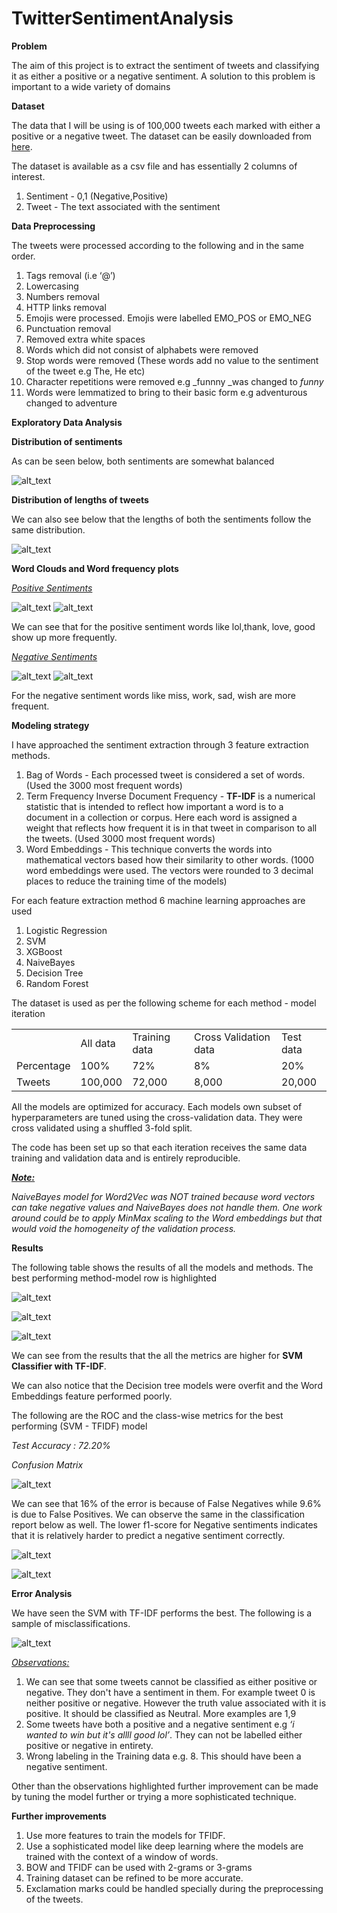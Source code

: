 # TwitterSentimentAnalysis
 
**Problem**

The aim of this project is to extract the sentiment of tweets and classifying it as either a positive or a negative sentiment. A solution to this problem is important to a wide variety of domains

**Dataset**

The data that I will be using is of 100,000 tweets each marked with either a positive or a negative tweet. The dataset can be easily downloaded from [here](https://datahack.analyticsvidhya.com/contest/practice-problem-twitter-sentiment-analysis/). 

The dataset is available as a csv file and has essentially 2 columns of interest.

1. Sentiment - 0,1 (Negative,Positive)
2. Tweet - The text associated with the sentiment

**Data Preprocessing**

The tweets were processed according to the following and in the same order.

1. Tags removal (i.e ‘@’)
2. Lowercasing
3. Numbers removal
4. HTTP links removal
5. Emojis were processed. Emojis were labelled EMO_POS or EMO_NEG 
6. Punctuation removal
7. Removed extra white spaces
8. Words which did not consist of alphabets were removed
9. Stop words were removed (These words add no value to the sentiment of the tweet e.g The, He etc)
10. Character repetitions were removed e.g _funnny _was changed to _funny_
11. Words were lemmatized to bring to their basic form e.g adventurous changed to adventure

**Exploratory Data Analysis**

**Distribution of sentiments**

As can be seen below, both sentiments are somewhat balanced

![alt_text](images/0.png "image_tooltip")

**Distribution of lengths of tweets**

We can also see below that the lengths of both the sentiments follow the same distribution.

![alt_text](images/1.png "image_tooltip")



**Word Clouds and Word frequency plots**

_<span style="text-decoration:underline;">Positive Sentiments</span>_


![alt_text](images/2.png "image_tooltip")
![alt_text](images/3.png "image_tooltip")


We can see that for the positive sentiment words like lol,thank, love, good show up more frequently.

_<span style="text-decoration:underline;">Negative Sentiments</span>_


![alt_text](images/4.png "image_tooltip")
![alt_text](images/5.png "image_tooltip")


For the negative sentiment words like miss, work, sad, wish are more frequent.

**Modeling strategy**

I have approached the sentiment extraction through 3 feature extraction methods.



1. Bag of Words  - Each processed tweet is considered a set of words. (Used the 3000 most frequent words)
2. Term Frequency Inverse Document Frequency - **TF-IDF** is a numerical statistic that is intended to reflect how important a word is to a document in a collection or corpus. Here each word is assigned a weight that reflects how frequent it is in that tweet in comparison to all the tweets. (Used 3000 most frequent words)
3. Word Embeddings - This technique converts the words into mathematical vectors based how their similarity to other words. (1000 word embeddings were used. The vectors were rounded to 3 decimal places to reduce the training time of the models)

For each feature extraction method 6 machine learning approaches are used 



1. Logistic Regression
2. SVM
3. XGBoost
4. NaiveBayes
5. Decision Tree
6. Random Forest

The dataset is used as per the following scheme for each method - model iteration


<table>
  <tr>
   <td>
   </td>
   <td>All data
   </td>
   <td>Training data
   </td>
   <td>Cross Validation data
   </td>
   <td>Test data
   </td>
  </tr>
  <tr>
   <td>Percentage
   </td>
   <td>100%
   </td>
   <td>72%
   </td>
   <td>8%
   </td>
   <td>20%
   </td>
  </tr>
  <tr>
   <td>Tweets
   </td>
   <td>100,000
   </td>
   <td>72,000
   </td>
   <td>8,000
   </td>
   <td>20,000
   </td>
  </tr>
</table>


All the models are optimized for accuracy. Each models own subset of hyperparameters are tuned using the cross-validation data. They were cross validated using a shuffled 3-fold split.

The code has been set up so that each iteration receives the same data training and validation data and is entirely reproducible.

**_<span style="text-decoration:underline;">Note:</span>_**

_NaiveBayes model for Word2Vec was NOT trained because word vectors can take negative values and NaiveBayes does not handle them. One work around could be to apply MinMax scaling to the Word embeddings but that would void the homogeneity of the validation process._

**Results**

The following table shows the results of all the models and methods. The best performing method-model row is highlighted


![alt_text](images/6.png "image_tooltip")

![alt_text](images/7.png "image_tooltip")

![alt_text](images/8.png "image_tooltip")


We can see from the results that the all the metrics are higher for **SVM Classifier with TF-IDF**.

We can also notice that the Decision tree models were overfit and the Word Embeddings feature performed poorly.

The following are the ROC and the class-wise metrics for the best performing (SVM - TFIDF) model

_Test Accuracy : 72.20%_

_Confusion Matrix_

![alt_text](images/12.png "image_tooltip")

We can see that 16% of the error is because of  False Negatives while 9.6% is due to False Positives. We can observe the same in the classification report below as well. The lower f1-score for Negative sentiments indicates that it is relatively harder to predict a negative sentiment correctly.

![alt_text](images/10.png "image_tooltip")


![alt_text](images/9.png "image_tooltip")


**Error Analysis**

We have seen the SVM with TF-IDF performs the best. The following is a sample of misclassifications.

![alt_text](images/11.png "image_tooltip")


_<span style="text-decoration:underline;">Observations:</span>_



1. We can see that some tweets cannot be classified as either positive or negative. They don't have a sentiment in them. For example tweet 0 is neither positive or negative. However the truth value associated with it is positive. It should be classified as Neutral. More examples are 1,9
2. Some tweets have both a positive and a negative sentiment e.g _‘i wanted to win but it's allll good lol’_. They can not be labelled either positive or negative in entirety. 
3. Wrong labeling in the Training data e.g. 8. This should have been a negative sentiment.

Other than the observations highlighted further improvement can be made by tuning the model further or trying a more sophisticated technique.

**Further improvements**



1. Use more features to train the models for TFIDF.
2. Use a sophisticated model like deep learning where the models are trained with the context of a window of words.
3. BOW and TFIDF can be used with 2-grams or 3-grams
4. Training dataset can be refined to be more accurate.
5. Exclamation marks could be handled specially during the preprocessing of the tweets.

